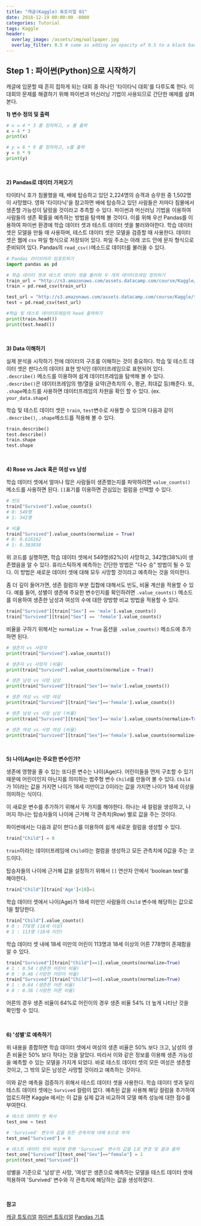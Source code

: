 ```yaml
---
title: "캐글(Kaggle) 튜토리얼 01"
date: 2018-12-19 00:00:00 -0000
categories: Tutorial
tags: Kaggle
header:
  overlay_image: /assets/img/wallpaper.jpg
  overlay_filter: 0.5 # same as adding an opacity of 0.5 to a black background
---
```

## Step 1 : 파이썬(Python)으로 시작하기
캐글에 입문할 때 흔히 접하게 되는 대회 중 하나인 '타이타닉 대회'를 다루도록 한다. 이 대회의 문제를 해결하기 위해 파이썬과 머신러닝 기법이 사용되므로 간단한 예제를 살펴본다.

**1) 변수 정의 및 출력**

```python
# x = 4 * 3 를 정의하고, x 를 출력
x = 4 * 3
print(x)

# y = 6 * 9 를 정의하고, x를 출력
y = 6 * 9
print(y)
```

<br>

**2) Pandas로 데이터 가져오기**

타이타닉 호가 침몰했을 때, 배에 탑승하고 있던 2,224명의 승객과 승무원 중 1,502명이 사망했다. 영화 '타이타닉'을 참고하면 배에 탑승하고 있던 사람들은 저마다 침몰에서 생존할 가능성이 달랐을 것이라고 추측할 수 있다. 파이썬과 머신러닝 기법을 이용하여 사람들의 생존 확률을 예측하는 방법을 탐색해 볼 것이다. 이를 위해 우선 Pandas를 이용하여 파이썬 환경에 학습 데이터 셋과 테스트 데이터 셋을 불러와야한다. 학습 데이터 셋은 모델을 만들 때 사용하며, 테스트 데이터 셋은 모델을 검증할 때 사용한다. 데이터 셋은 웹에 ```csv``` 파일 형식으로 저장되어 있다. 파일 주소는 아래 코드 안에 문자 형식으로 준비되어 있다. Pandas의 ```read_csv()```메소드로 데이터를 불러올 수 있다.

```python
# Pandas 라이브러리 임포트하기
import pandas as pd

# 학습 데이터 셋과 테스트 데이터 셋을 불러와 두 개의 데이터프레임 정의하기
train_url = "http://s3.amazonaws.com/assets.datacamp.com/course/Kaggle/train.csv"
train = pd.read_csv(train_url)

test_url = "http://s3.amazonaws.com/assets.datacamp.com/course/Kaggle/test.csv"
test = pd.read_csv(test_url)

#학습 및 테스트 데이터프레임의 head 출력하기
print(train.head())
print(test.head())
```

<br>

**3) Data 이해하기**

실제 분석을 시작하기 전에 데이터의 구조를 이해하는 것이 중요하다. 학습 및 테스트 데이터 셋은 판다스의 데이터 표현 방식인 데이터프레임으로 표현되어 있다. ```.describe()``` 메소드를 이용하여 쉽게 데이터프레임을 탐색해 볼 수 있다. ```.describe()```은 데이터프레임의 행/열을 요약(관측치의 수, 평균, 최대값 등)해준다. 또, ```.shape```메소드를 사용하면 데이터프레임의 차원을 확인 할 수 있다. (ex. ```your_data.shape```)

학습 및 테스트 데이터 셋은 ```train```, ```test```변수로 사용할 수 있으며 다음과 같이 ```.describe()```, ```.shape```메소드를 적용해 볼 수 있다.

```python
train.describe()
test.describe()
train.shape
test.shape
```

<br>

**4) Rose vs Jack 혹은 여성 vs 남성**

학습 데이터 셋에서 얼마나 많은 사람들이 생존했는지를 파악하려면 ```value_counts()```메소드를 사용하면 된다. ```[]```표기를 이용하면 관심있는 컬럼을 선택할 수 있다.

```python
# 빈도
train["Survived"].value_counts()
# 0: 549명
# 1: 342명

# 비율
train["Survived"].value_counts(normalize = True)
# 0: 0.616162
# 1: 0.383838
```

위 코드를 실행하면, 학습 데이터 셋에서 549명(62%)이 사망하고, 342명(38%)이 생존했음을 알 수 있다.
휴리스틱하게 예측하는 간단한 방법은 "다수 승" 방법이 될 수 있다. 이 방법은 새로운 데이터 셋에 대해 모두 사망할 것이라고 예측하는 것을 의미한다.

좀 더 깊이 들어가면, 생존 컬럼의 부분 집합에 대해서도 빈도, 비율 계산을 적용할 수 있다. 예를 들어, 성별이 생존에 주요한 변수인지를 확인하려면 ```.value_counts()``` 메소드를 이용하여 생존한 남성과 여성의 수에 대한 양방향 비교 방법을 적용할 수 있다.

```python
train["Survived"][train["Sex"] == 'male'].value_counts()
train["Survived"][train["Sex"] == 'female'].value_counts()
```

비율을 구하기 위해서는 ```normalize = True``` 옵션을 ```.value_counts()``` 메소드에 추가하면 된다.

```python
# 생존자 vs 사망자
print(train["Survived"].value_counts())

# 생존자 vs 사망자 (비율)
print(train["Survived"].value_counts(normalize = True))

# 생존 남성 vs 사망 남성
print(train["Survived"][train["Sex"]=='male'].value_counts())

# 생존 여성 vs 사망 여성
print(train["Survived"][train["Sex"]=='female'].value_counts())

# 생존 남성 vs 사망 남성 (비율)
print(train["Survived"][train["Sex"]=='male'].value_counts(normalize=True))

# 생존 여성 vs 사망 여성 (비율)
print(train["Survived"][train["Sex"]=='female'].value_counts(normalize=True))
```

<br>

**5) 나이(Age)는 주요한 변수인가?**

생존에 영향을 줄 수 있는 또다른 변수는 나이(Age)다. 어린이들을 먼저 구조할 수 있기 때문에 어린이인지 아닌지를 의미하는 범주형 변수 ```Child```를 만들어 볼 수 있다. ```Child```가 1이라는 값을 가지면 나이가 18세 미만이고 0이라는 값을 가지면 나이가 18세 이상을 의미하는 식이다.

이 새로운 변수를 추가하기 위해서 두 가지를 해야한다. 하나는 새 컬럼을 생성하고, 나머지 하나는 탑승자들의 나이에 근거해 각 관측치(Row) 별로 값을 주는 것이다.

파이썬에서는 다음과 같이 판다스를 이용하여 쉽게 새로운 컬럼을 생성할 수 있다.

```python
train["Child"] = 0
```
`train`이라는 데이터프레임에 `Child`라는 컬럼을 생성하고 모든 관측치에 0값을 주는 코드이다.

탑승자들의 나이에 근거해 값을 설정하기 위해서 ```[]``` 연산자 안에서 'boolean test'를 해야한다.

```python
train["Child"][train['Age']<18]=1
```
학습 데이터 셋에서 나이(Age)가 18세 미만인 사람들의 ```Child``` 변수에 해당하는 값으로 1을 할당한다.

```python
train["Child"].value_counts()
# 0 : 778명 (18세 이상)
# 1 : 113명 (18세 미만)
```
학습 데이터 셋 내에 18세 미만의 어린이 113명과 18세 이상의 어른 778명이 존재함을 알 수 있다.

```python
train["Survived"][train["Child"]==1].value_counts(normalize=True)
# 1 : 0.54 (생존한 어린이 비율)
# 0 : 0.46 (사망한 어린이 비율)
train["Survived"][train["Child"]==0].value_counts(normalize=True)
# 1 : 0.64 (생존한 어른 비율)
# 0 : 0.36 (사망한 어른 비율)
```
어른의 경우 생존 비율이 64%로 어린이의 경우 생존 비율 54% 더 높게 나타난 것을 확인할 수 있다.

<br>

**6) '성별'로 예측하기**

위 내용을 종합하면 학습 데이터 셋에서 여성의 생존 비율은 50% 보다 크고, 남성의 생존 비율은 50% 보다 작다는 것을 알았다. 따라서 이와 같은 정보를 이용해 생존 가능성을 예측할 수 있는 모델을 가지게 되었다. 바로 테스트 데이터 셋의 모든 여성은 생존할 것이고, 그 밖의 모든 남성은 사망할 것이라고 예측하는 것이다.

이와 같은 예측을 검증하기 위해서 테스트 데이터 셋을 사용한다. 학습 데이터 셋과 달리 테스트 데이터 셋에는 ```Survived``` 컬럼이 없다. 예측된 값을 사용해 해당 컬럼을 추가하여 업로드하면 Kaggle 에서는 이 값을 실제 값과 비교하여 모델 예측 성능에 대한 점수를 부여한다.

```python
# 테스트 데이터 셋 복사
test_one = test

# 'Survived' 변수의 값을 모든 관측치에 대해 0으로 부여
test_one["Survived"] = 0

# 테스트 데이터 셋의 여성에 한해 'Survived' 변수의 값을 1로 변경 및 결과 출력
test_one["Survived"][test_one["Sex"]=="female"] = 1
print(test_one["Survived"])
```
성별을 기준으로 '남성'은 사망, '여성'은 생존으로 예측하는 모델을 테스트 데이터 셋에 적용하여 'Survived' 변수와 각 관측치에 해당하는 값을 생성하였다.

<br>

**참고**

[캐글 튜토리얼](https://www.datacamp.com/community/open-courses/kaggle-python-tutorial-on-machine-learning)
[파이썬 튜토리얼](https://www.datacamp.com/courses/intro-to-python-for-data-science)
[Pandas 기초](https://doorbw.tistory.com/172)
